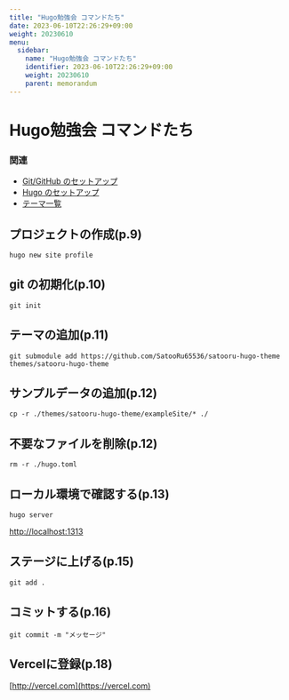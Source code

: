 ```yaml
---
title: "Hugo勉強会 コマンドたち"
date: 2023-06-10T22:26:29+09:00
weight: 20230610
menu:
  sidebar:
    name: "Hugo勉強会 コマンドたち"
    identifier: 2023-06-10T22:26:29+09:00
    weight: 20230610
    parent: memorandum
---
```


# Hugo勉強会 コマンドたち

### 関連
- [Git/GitHub のセットアップ](../git-setup/)
- [Hugo のセットアップ](../hugo-setup/)
- [テーマ一覧](https://themes.gohugo.io/)

## プロジェクトの作成(p.9)
```shell
hugo new site profile
```

## git の初期化(p.10)
```shell
git init
```

## テーマの追加(p.11)
```shell
git submodule add https://github.com/SatooRu65536/satooru-hugo-theme themes/satooru-hugo-theme
```

## サンプルデータの追加(p.12)
```shell
cp -r ./themes/satooru-hugo-theme/exampleSite/* ./ 
```

## 不要なファイルを削除(p.12)
```shell
rm -r ./hugo.toml
```

## ローカル環境で確認する(p.13)
```shell
hugo server
```

[http://localhost:1313](localhost:1313/)

## ステージに上げる(p.15)
```shell
git add .
```

## コミットする(p.16)
```shell
git commit -m "メッセージ"
```

## Vercelに登録(p.18)
[http://vercel.com](https://vercel.com)
